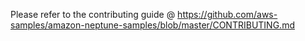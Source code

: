 Please refer to the contributing guide @ https://github.com/aws-samples/amazon-neptune-samples/blob/master/CONTRIBUTING.md
